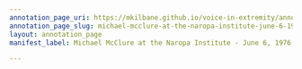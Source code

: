 ```yaml
---
annotation_page_uri: https://mkilbane.github.io/voice-in-extremity/annotations/michael-mcclure-at-the-naropa-institute-june-6-1976-canvas-1-mcclure-reading-.json
annotation_page_slug: michael-mcclure-at-the-naropa-institute-june-6-1976-canvas-1-mcclure-reading-
layout: annotation_page
manifest_label: Michael McClure at the Naropa Institute - June 6, 1976

---
```

